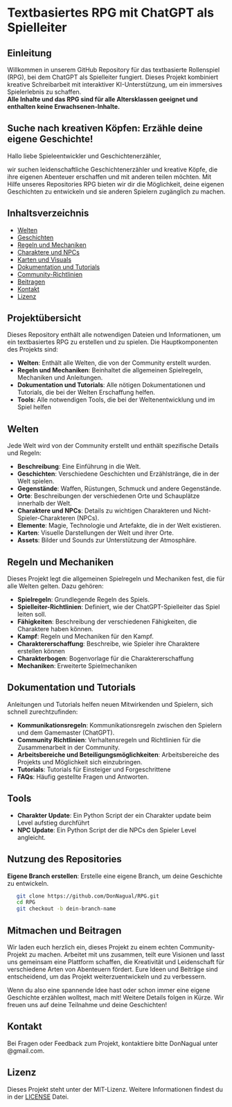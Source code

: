 # Textbasiertes RPG mit ChatGPT als Spielleiter

## Einleitung

Willkommen in unserem GitHub Repository für das textbasierte Rollenspiel (RPG), bei dem ChatGPT als Spielleiter fungiert. Dieses Projekt kombiniert kreative Schreibarbeit mit interaktiver KI-Unterstützung, um ein immersives Spielerlebnis zu schaffen.<br> 
**Alle Inhalte und das RPG sind für alle Altersklassen geeignet und enthalten keine Erwachsenen-Inhalte.**

## Suche nach kreativen Köpfen: Erzähle deine eigene Geschichte!

Hallo liebe Spieleentwickler und Geschichtenerzähler,

wir suchen leidenschaftliche Geschichtenerzähler und kreative Köpfe, die ihre eigenen Abenteuer erschaffen und mit anderen teilen möchten. Mit Hilfe unseres Repositories RPG bieten wir dir die Möglichkeit, deine eigenen Geschichten zu entwickeln und sie anderen Spielern zugänglich zu machen.

## Inhaltsverzeichnis

- [Welten](#welten)
- [Geschichten](#geschichten)
- [Regeln und Mechaniken](#regeln-und-mechaniken)
- [Charaktere und NPCs](#charaktere-und-npcs)
- [Karten und Visuals](#karten-und-visuals)
- [Dokumentation und Tutorials](#dokumentation-und-tutorials)
- [Community-Richtlinien](#community-richtlinien)
- [Beitragen](#beitragen)
- [Kontakt](#kontakt)
- [Lizenz](#lizenz)


## Projektübersicht

Dieses Repository enthält alle notwendigen Dateien und Informationen, um ein textbasiertes RPG zu erstellen und zu spielen. Die Hauptkomponenten des Projekts sind:

- **Welten**: Enthält alle Welten, die von der Community erstellt wurden.
- **Regeln und Mechaniken**: Beinhaltet die allgemeinen Spielregeln, Mechaniken und Anleitungen.
- **Dokumentation und Tutorials**: Alle nötigen Dokumentationen und Tutorials, die bei der Welten Erschaffung helfen.
- **Tools**: Alle notwendigen Tools, die bei der Weltenentwicklung und im Spiel helfen

## Welten

Jede Welt wird von der Community erstellt und enthält spezifische Details und Regeln:
- **Beschreibung**: Eine Einführung in die Welt.
- **Geschichten**: Verschiedene Geschichten und Erzählstränge, die in der Welt spielen.
- **Gegenstände**: Waffen, Rüstungen, Schmuck und andere Gegenstände.
- **Orte**: Beschreibungen der verschiedenen Orte und Schauplätze innerhalb der Welt.
- **Charaktere und NPCs**: Details zu wichtigen Charakteren und Nicht-Spieler-Charakteren (NPCs).
- **Elemente**: Magie, Technologie und Artefakte, die in der Welt existieren.
- **Karten**: Visuelle Darstellungen der Welt und ihrer Orte.
- **Assets**: Bilder und Sounds zur Unterstützung der Atmosphäre.

## Regeln und Mechaniken

Dieses Projekt legt die allgemeinen Spielregeln und Mechaniken fest, die für alle Welten gelten. Dazu gehören:
- **Spielregeln**: Grundlegende Regeln des Spiels.
- **Spielleiter-Richtlinien**: Definiert, wie der ChatGPT-Spielleiter das Spiel leiten soll.
- **Fähigkeiten**: Beschreibung der verschiedenen Fähigkeiten, die Charaktere haben können.
- **Kampf**: Regeln und Mechaniken für den Kampf.
- **Charaktererschaffung**: Beschreibe, wie Spieler ihre Charaktere erstellen können
- **Charakterbogen**: Bogenvorlage für die Charaktererschaffung
- **Mechaniken**: Erweiterte Spielmechaniken

## Dokumentation und Tutorials

Anleitungen und Tutorials helfen neuen Mitwirkenden und Spielern, sich schnell zurechtzufinden:
- **Kommunikationsregeln**: Kommunikationsregeln zwischen den Spielern und dem Gamemaster (ChatGPT).
- **Community Richtlinien**: Verhaltensregeln und Richtlinien für die Zusammenarbeit in der Community.
- **Arbeitsbereiche und Beteiligungsmöglichkeiten**: Arbeitsbereiche des Projekts und Möglichkeit sich einzubringen.
- **Tutorials**: Tutorials für Einsteiger und Forgeschrittene
- **FAQs**: Häufig gestellte Fragen und Antworten.

## Tools
- **Charakter Update**: Ein Python Script der ein Charakter update beim Level aufstieg durchführt
- **NPC Update**: Ein Python Script der die NPCs den Spieler Level angleicht.

## Nutzung des Repositories

**Eigene Branch erstellen**: Erstelle eine eigene Branch, um deine Geschichte zu entwickeln.

```bash
   git clone https://github.com/DonNagual/RPG.git
   cd RPG
   git checkout -b dein-branch-name
```

## Mitmachen und Beitragen

Wir laden euch herzlich ein, dieses Projekt zu einem echten Community-Projekt zu machen. Arbeitet mit uns zusammen, teilt eure Visionen und lasst uns gemeinsam eine Plattform schaffen, die Kreativität und Leidenschaft für verschiedene Arten von Abenteuern fördert. Eure Ideen und Beiträge sind entscheidend, um das Projekt weiterzuentwickeln und zu verbessern.

Wenn du also eine spannende Idee hast oder schon immer eine eigene Geschichte erzählen wolltest, mach mit! Weitere Details folgen in Kürze. Wir freuen uns auf deine Teilnahme und deine Geschichten!

## Kontakt

Bei Fragen oder Feedback zum Projekt, kontaktiere bitte DonNagual unter @gmail.com.

## Lizenz

Dieses Projekt steht unter der MIT-Lizenz. Weitere Informationen findest du in der [LICENSE](LICENSE.md) Datei.
